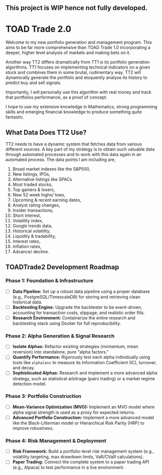 ## This project is WIP hence not fully developed.

# TOAD Trade 2.0
Welcome to my new portfolio generation and management program. This aims to be far more comprehensive than TOAD Trade 1.0 incorporating a deeper, higher level analysis of markets and making bets on it. 

Another way TT2 differs dramatically from TT1 is its portfolio generation algorithms. TT1 focuses on implementing technical indicators on a given stock and combines them in some brutal, rudimentary way. TT2 will dynamically generate the portfolio and eloquently analyse its history to predict buy and sell signals.

Importantly, I will personally use this algorithm with real money and track that portfolios performance, as a proof of concept. 

I hope to use my extensive knowledge in Mathematics, strong programming skills and emerging financial knowledge to produce something quite fantastic. 

## What Data Does TT2 Use?
TT2 needs to have a dynamic system that fetches data from various different sources. A key part of my strategy is to obtain such valuable data through automated processes and to work with this data again in an automated process. The data points I am including are,
1. Broad market indexes like the S&P500,
2. New listings, IPOs,
3. Alternative listings like SPACs
4. Most traded stocks,
5. Top gainers & losers,
6. New 52 week highs/ lows,
7. Upcoming & recent earning dates, 
8. Analyst rating changes,
9. Insider transactions,
10. Short interest,
11. Volatility index,
12. Google trends data,
13. Historical volatility,
14. Liquidity & tradability,
15. Interest rates,
16. Inflation rates,
17. Advance/ decline.

## TOADTrade2 Development Roadmap

### Phase 1: Foundation & Infrastructure
- [ ] **Data Pipeline:** Set up a robust data pipeline using a proper database (e.g., PostgreSQL/TimescaleDB) for storing and retrieving clean historical data.
- [ ] **Backtesting Engine:** Upgrade the backtester to be event-driven, accounting for transaction costs, slippage, and realistic order fills.
- [ ] **Research Environment:** Containerize the entire research and backtesting stack using Docker for full reproducibility.

### Phase 2: Alpha Generation & Signal Research
- [ ] **Isolate Alphas:** Refactor existing strategies (momentum, mean reversion) into standalone, pure "alpha factors."
- [ ] **Quantify Performance:** Rigorously test each alpha individually using tools like `alphalens` to measure its Information Coefficient (IC), turnover, and decay.
- [ ] **Sophisticated Alphas:** Research and implement a more advanced alpha strategy, such as statistical arbitrage (pairs trading) or a market regime detection model.

### Phase 3: Portfolio Construction
- [ ] **Mean-Variance Optimization (MVO):** Implement an MVO model where alpha signal strength is used as a proxy for expected returns.
- [ ] **Advanced Portfolio Construction:** Implement a more advanced model like the Black-Litterman model or Hierarchical Risk Parity (HRP) to improve robustness.

### Phase 4: Risk Management & Deployment
- [ ] **Risk Framework:** Build a portfolio-level risk management system (e.g., volatility targeting, max drawdown limits, VaR/CVaR calculations).
- [ ] **Paper Trading:** Connect the complete system to a paper trading API (e.g., Alpaca) to test performance in a live environment.